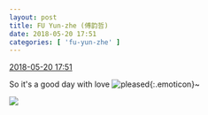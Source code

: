 ```yaml
---
layout: post
title: FU Yun-zhe (傅韵哲)
date: 2018-05-20 17:51
categories: [ 'fu-yun-zhe' ]
---
```


<div class="weibo-info">
  <a href="https://weibo.com/6505655408/GhxG3Adh6">2018-05-20 17:51</a>
</div>

So it's a good day with love ![pleased](https://img.t.sinajs.cn/t4/appstyle/expression/ext/normal/33/2018new_xixi_org.png){:.emoticon}~

<!-- more -->

<a href="https://wx4.sinaimg.cn/mw690/0076h49Wgy1frhy9vt631j30u01ch7u4.jpg">
  <img class="weibo-pic-preview" src="https://wx4.sinaimg.cn/orj360/0076h49Wgy1frhy9vt631j30u01ch7u4.jpg" />
</a>
